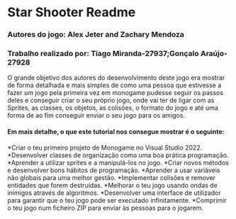 # Star Shooter Readme

### Autores do jogo: Alex Jeter and Zachary Mendoza
### Trabalho realizado por: Tiago Miranda-27937;Gonçalo Araújo-27928

O grande objetivo dos autores do desenvolvimento deste jogo era mostrar de forma detalhada e mais simples de como uma pessoa que estivesse a fazer um jogo pela primeira vez em monogame pudesse seguir os passos deles e conseguir criar o seu próprio jogo, onde vai ter de ligar com as Sprites, as classes, os objetos, as colisões, o formato do jogo e até uma forma de ao fim conseguir enviar o seu jogo para os amigos.
#### Em mais detalhe, o que este tutorial nos consegue mostrar é o seguinte:

*Criar o teu primeiro projeto de Monogame no Visual Studio 2022.
*Desenvolver classes de organização como uma boa prática programação.
*Aprender a utilizar sprites e a manipulá-los no jogo.
*Criar novos métodos e desenvolver bons hábitos de programação.
*Aprender a usar variáveis não globais para uma melhor gestão.
*Implementar colisões e remover entidades que forem destruídas.
*Melhorar o teu jogo usando ondas de inimigos através de algoritmos.
*Desenvolver uma interface de utilizador para garantir que o teu jogo pode ser executado infinitamente.
*Comprimir o teu jogo num ficheiro ZIP para enviar às pessoas para o jogarem.
